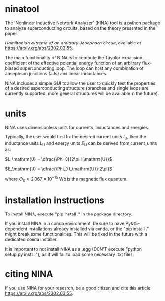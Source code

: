 # ninatool

The 'Nonlinear Inductive Network Analyzer' (NINA) tool is a python package to analyze superconducting circuits, based on the theory presented in the paper 

*Hamiltonian extrema of an arbitrary Josephson circuit*, available at https://arxiv.org/abs/2302.03155.

The main functionality of NINA is to compute the Tayolor expansion coefficient of the effective potential energy function of an arbitrary flux-biased superconducting loop. The loop can host any combination of Josephson junctions (JJs) and linear inductances.

NINA includes a simple GUI to allow the user to quickly test the properties of a desired superconducting structure (branches and single loops are currently supported, more general structures will be available in the future).

# units

NINA uses dimensionless units for currents, inductances and energies.

Typically, the user would first fix the desired current units $I_\mathrm{U}$, then the inductance units $L_\mathrm{U}$ and energy units $E_\mathrm{U}$ can be derived from current_units as:

$L_\mathrm{U} = \dfrac{\Phi_0}{2\pi I_\mathrm{U}}$ 

$E_\mathrm{U} = \dfrac{\Phi_0 I_\mathrm{U}}{2\pi}$ 

where $\Phi_0 \approx 2.067 \times 10^{-15}$ Wb is the magnetic flux quantum.

# installation instructions

To install NINA, execute "pip install ." in the package directory.

If you install NINA in a conda environment, be sure to have PyQt5-dependent installations already installed via conda, or the "pip install ." might break some functionalities. This will be fixed in the future with a dedicated conda installer.

It is important to not install NINA as a .egg (DON'T execute "python setup.py install"), as it will fail to load some necessary .txt files.

# citing NINA

If you use NINA for your research, be a good citizen and cite this article https://arxiv.org/abs/2302.03155.
